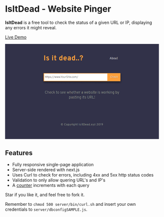 # IsItDead - Website Pinger

**IsItDead** is a free tool to check the status of a given URL or IP, displaying any errors it might reveal.

[Live Demo](https://isitdead.xyz/)

![Screenshots](https://github.com/GlowSquid/isitdead/blob/master/screenshots.gif)

## Features

- Fully responsive single-page application
- Server-side rendered with next.js
- Uses Curl to check for errors, including 4xx and 5xx http status codes
- Validation to only allow quering URL's and IP's
- A [counter](https://isitdead.xyz/api/count) increments with each query

Star if you like it, and feel free to fork it.

Remember to `chmod 500 server/bin/curl.sh` and insert your own credentials to `server/dbconfigSAMPLE.js`.
